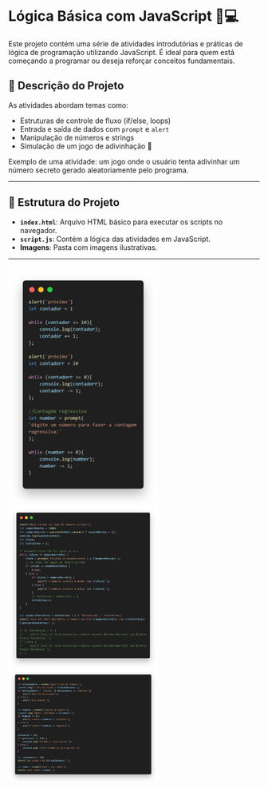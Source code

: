 # Lógica Básica com JavaScript 🧠💻

Este projeto contém uma série de atividades introdutórias e práticas de lógica de programação utilizando JavaScript. É ideal para quem está começando a programar ou deseja reforçar conceitos fundamentais.

## 📝 Descrição do Projeto

As atividades abordam temas como:

- Estruturas de controle de fluxo (if/else, loops)
- Entrada e saída de dados com `prompt` e `alert`
- Manipulação de números e strings
- Simulação de um jogo de adivinhação 🎲

Exemplo de uma atividade: um jogo onde o usuário tenta adivinhar um número secreto gerado aleatoriamente pelo programa.

---

## 📂 Estrutura do Projeto

- **`index.html`**: Arquivo HTML básico para executar os scripts no navegador.
- **`script.js`**: Contém a lógica das atividades em JavaScript.
- **Imagens**: Pasta com imagens ilustrativas.

---
<div>
  <img src="1code.png" alt="Texto Alternativo" width="300">
  <img src="1code2.png" alt="Texto Alternativo" width="300">
  <img src="code.png" alt="Texto Alternativo" width="300">
</div>

